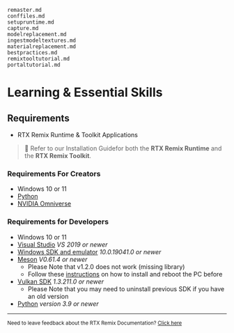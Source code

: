 ```{toctree}
remaster.md
conffiles.md
setupruntime.md
capture.md
modelreplacement.md
ingestmodeltextures.md
materialreplacement.md
bestpractices.md
remixtooltutorial.md
portaltutorial.md
```
# Learning & Essential Skills

## Requirements

* RTX Remix Runtime & Toolkit Applications

> 📝 Refer to our Installation Guidefor both the **RTX Remix Runtime** and the **RTX Remix Toolkit**.

### Requirements For Creators

* Windows 10 or 11
* [Python](https://www.python.org/downloads/)
* [NVIDIA Omniverse](https://www.nvidia.com/en-us/omniverse/download/)

### Requirements for Developers

* Windows 10 or 11
* [Visual Studio](https://visualstudio.microsoft.com/vs/older-downloads/) _VS 2019 or newer_
* [Windows SDK and emulator](https://developer.microsoft.com/en-us/windows/downloads/sdk-archive/) _10.0.19041.0 or newer_
*  [Meson](https://mesonbuild.com/) _V0.61.4 or newer_
    * Please Note that v1.2.0 does not work (missing library)
    * Follow these [instructions](https://mesonbuild.com/SimpleStart.html#installing-meson) on how to install and reboot the PC before
* [Vulkan SDK](https://vulkan.lunarg.com/sdk/home#windows) _1.3.211.0 or newer_
    * Please Note that you may need to uninstall previous SDK if you have an old version
* [Python](https://www.python.org/downloads/) _version 3.9 or newer_

***
<sub> Need to leave feedback about the RTX Remix Documentation?  [Click here](https://docs.google.com/forms/d/1vym6SgptS4QJvp6ZKTN8Mu9yfd5yQc76B3KHIl-n4DQ/prefill) <sub>